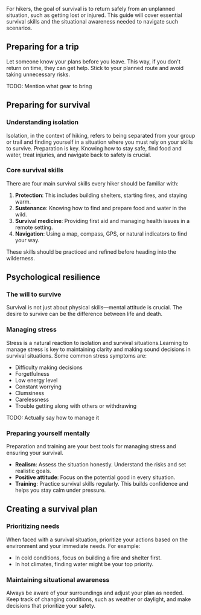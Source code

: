 For hikers, the goal of survival is to return safely from an unplanned situation, such as getting lost or injured. This guide will cover essential survival skills and the situational awareness needed to navigate such scenarios.

## Preparing for a trip
Let someone know your plans before you leave. This way, if you don't return on time, they can get help. Stick to your planned route and avoid taking unnecessary risks.

TODO: Mention what gear to bring

## Preparing for survival

### Understanding isolation

Isolation, in the context of hiking, refers to being separated from your group or trail and finding yourself in a situation where you must rely on your skills to survive. Preparation is key. Knowing how to stay safe, find food and water, treat injuries, and navigate back to safety is crucial.

### Core survival skills

There are four main survival skills every hiker should be familiar with:

1. **Protection**: This includes building shelters, starting fires, and staying warm.
2. **Sustenance**: Knowing how to find and prepare food and water in the wild.
3. **Survival medicine**: Providing first aid and managing health issues in a remote setting.
4. **Navigation**: Using a map, compass, GPS, or natural indicators to find your way.

These skills should be practiced and refined before heading into the wilderness.

## Psychological resilience

### The will to survive

Survival is not just about physical skills—mental attitude is crucial. The desire to survive can be the difference between life and death.

### Managing stress

Stress is a natural reaction to isolation and survival situations.Learning to manage stress is key to maintaining clarity and making sound decisions in survival situations. Some common stress symptoms are:

- Difficulty making decisions
- Forgetfulness
- Low energy level
- Constant worrying
- Clumsiness
- Carelessness
- Trouble getting along with others or withdrawing

TODO: Actually say how to manage it

### Preparing yourself mentally

Preparation and training are your best tools for managing stress and ensuring your survival.

- **Realism**: Assess the situation honestly. Understand the risks and set realistic goals.
- **Positive attitude**: Focus on the potential good in every situation.
- **Training**: Practice survival skills regularly. This builds confidence and helps you stay calm under pressure.

## Creating a survival plan

### Prioritizing needs

When faced with a survival situation, prioritize your actions based on the environment and your immediate needs. For example:

- In cold conditions, focus on building a fire and shelter first.
- In hot climates, finding water might be your top priority.

### Maintaining situational awareness

Always be aware of your surroundings and adjust your plan as needed. Keep track of changing conditions, such as weather or daylight, and make decisions that prioritize your safety.